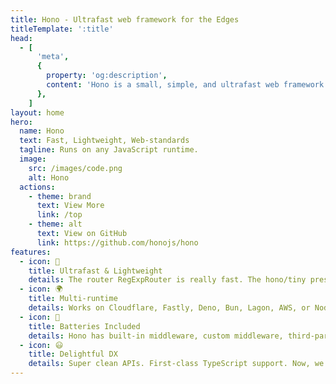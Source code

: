 ```yaml
---
title: Hono - Ultrafast web framework for the Edges
titleTemplate: ':title'
head:
  - [
      'meta',
      {
        property: 'og:description',
        content: 'Hono is a small, simple, and ultrafast web framework for the Edges. It works on Cloudflare Workers, Fastly Compute@Edge, Deno, Bun, Vercel, Netlify, Lagon, AWS Lambda, Lambda@Edge, and Node.js. Fast, but not only fast.',
      },
    ]
layout: home
hero:
  name: Hono
  text: Fast, Lightweight, Web-standards
  tagline: Runs on any JavaScript runtime.
  image:
    src: /images/code.png
    alt: Hono
  actions:
    - theme: brand
      text: View More
      link: /top
    - theme: alt
      text: View on GitHub
      link: https://github.com/honojs/hono
features:
  - icon: 🚀
    title: Ultrafast & Lightweight
    details: The router RegExpRouter is really fast. The hono/tiny preset is under 12kB. Using only Web Standard APIs.
  - icon: 🌍
    title: Multi-runtime
    details: Works on Cloudflare, Fastly, Deno, Bun, Lagon, AWS, or Node.js. The same code runs on all platforms.
  - icon: 🔋
    title: Batteries Included
    details: Hono has built-in middleware, custom middleware, third-party middleware, and helpers. Batteries included.
  - icon: 😃
    title: Delightful DX
    details: Super clean APIs. First-class TypeScript support. Now, we've got "Types".
---
```

